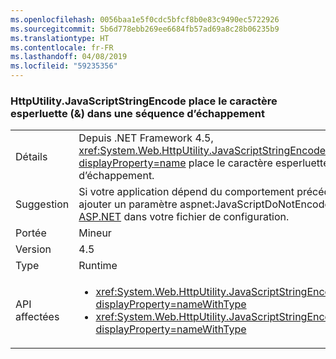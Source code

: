 ```yaml
---
ms.openlocfilehash: 0056baa1e5f0cdc5bfcf8b0e83c9490ec5722926
ms.sourcegitcommit: 5b6d778ebb269ee6684fb57ad69a8c28b06235b9
ms.translationtype: HT
ms.contentlocale: fr-FR
ms.lasthandoff: 04/08/2019
ms.locfileid: "59235356"
---
```

### <a name="httputilityjavascriptstringencode-escapes-ampersand"></a>HttpUtility.JavaScriptStringEncode place le caractère esperluette (&) dans une séquence d’échappement

|   |   |
|---|---|
|Détails|Depuis .NET Framework 4.5, <xref:System.Web.HttpUtility.JavaScriptStringEncode(System.String)?displayProperty=name> place le caractère esperluette (&amp;) dans une séquence d’échappement.|
|Suggestion|Si votre application dépend du comportement précédent de cette méthode, vous pouvez ajouter un paramètre aspnet:JavaScriptDoNotEncodeAmpersand à l’[élément appSettings ASP.NET](https://docs.microsoft.com/previous-versions/aspnet/hh975440(v=vs.120)) dans votre fichier de configuration.|
|Portée|Mineur|
|Version|4.5|
|Type|Runtime|
|API affectées|<ul><li><xref:System.Web.HttpUtility.JavaScriptStringEncode(System.String)?displayProperty=nameWithType></li><li><xref:System.Web.HttpUtility.JavaScriptStringEncode(System.String,System.Boolean)?displayProperty=nameWithType></li></ul>|
